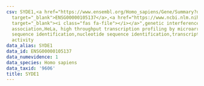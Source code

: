 ```yaml
---
csv: SYDE1,<a href="https://www.ensembl.org/Homo_sapiens/Gene/Summary?db=core;g=ENSG00000105137"
  target="_blank">ENSG00000105137</a>,<a href="https://www.ncbi.nlm.nih.gov/pubmed/17216044"
  target="_blank"><i class="fas fa-file"></i></a>",genetic interference,functional
  association,HeLa, high throughput transcription profiling by microarray,nucleotide
  sequence identification,nucleotide sequence identification,transcriptional regulation,up-regulates
  activity
data_alias: SYDE1
data_id: ENSG00000105137
data_numevidence: 1
data_species: Homo sapiens
data_taxid: '9606'
title: SYDE1
---
```

